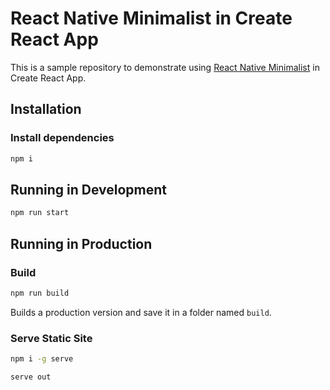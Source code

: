 # React Native Minimalist in Create React App

This is a sample repository to demonstrate using [React Native Minimalist](https://github.com/applification/react-native-minimalist) in Create React App.

## Installation

### Install dependencies

```bash
npm i
```

## Running in Development

```bash
npm run start
```

## Running in Production

### Build

```bash
npm run build
```

Builds a production version and save it in a folder named `build`.

### Serve Static Site

```bash
npm i -g serve
```

```bash
serve out
```
